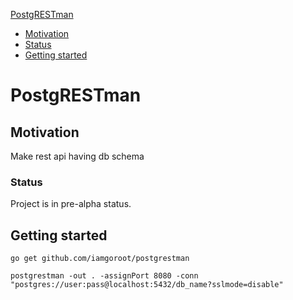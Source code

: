 [PostgRESTman](#postgrestman)

- [Motivation](#motivation)
- [Status](#status)
- [Getting started](#getting-started)

# PostgRESTman

## Motivation

Make rest api having db schema

### Status

Project is in pre-alpha status.

## Getting started

```
go get github.com/iamgoroot/postgrestman

postgrestman -out . -assignPort 8080 -conn "postgres://user:pass@localhost:5432/db_name?sslmode=disable"
```

